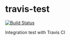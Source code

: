travis-test
===========

[![Build Status](https://travis-ci.org/nicolae-olariu/travis-test.png?branch=master)](https://travis-ci.org/nicolae-olariu/travis-test)

Integration test with Travis CI
